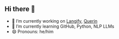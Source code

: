 ## Hi there 👋

- 🔭 I’m currently working on [Langify](https://github.com/utkmst/Langify), [Querin](https://github.com/utkmst/Querin)
- 🌱 I’m currently learning GitHub, Python, NLP LLMs
- 😄 Pronouns: he/him


